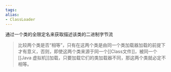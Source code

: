 ```yaml
---
tags: 
alias:
- ClassLoader
---
```


通过一个类的全限定名来获取描述该类的二进制字节流

> 比较两个类是否“相等”，只有在这两个类是由同一个类加载器加载的前提下才有意义，否则，即使这两个类来源于同一个[[Class文件]]，被同一个[[Java 虚拟机]]加载，只要加载它们的类加载器不同，那这两个类就必定不相等。

